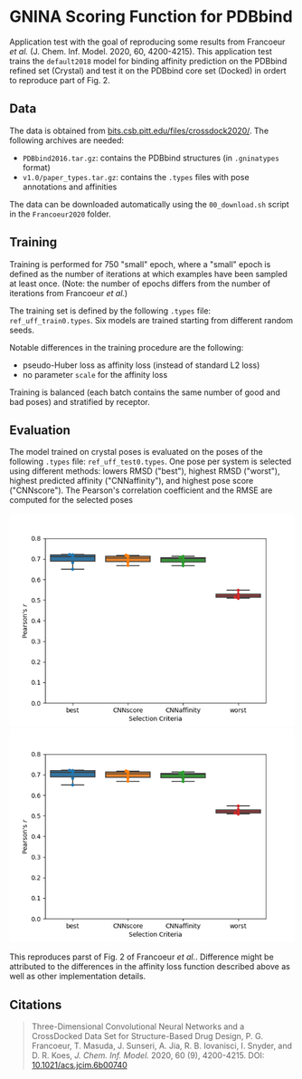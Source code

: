 # GNINA Scoring Function for PDBbind

Application test with the goal of reproducing some results from Francoeur *et al.* (J. Chem. Inf. Model. 2020, 60, 4200-4215). This application test trains the `default2018` model for binding affinity prediction on the PDBbind refined set (Crystal) and test it on the PDBbind core set (Docked) in ordert to reproduce part of Fig. 2.

## Data

The data is obtained from [bits.csb.pitt.edu/files/crossdock2020/](https://bits.csb.pitt.edu/files/crossdock2020/). The following archives are needed:
* `PDBbind2016.tar.gz`: contains the PDBbind structures (in `.gninatypes` format)
* `v1.0/paper_types.tar.gz`: contains the `.types` files with pose annotations and affinities

The data can be downloaded automatically using the `00_download.sh` script in the `Francoeur2020` folder.

## Training

Training is performed for 750 "small" epoch, where a "small" epoch is defined as the number of iterations at which examples have been sampled at least once. (Note: the number of epochs differs from the number of iterations from Francoeur *et al.*)

The training set is defined by the following `.types` file: `ref_uff_train0.types`. Six models are trained starting from different random seeds.

Notable differences in the training procedure are the following:
* pseudo-Huber loss as affinity loss (instead of standard L2 loss)
* no parameter `scale` for the affinity loss

Training is balanced (each batch contains the same number of good and bad poses) and stratified by receptor.

## Evaluation

The model trained on crystal poses is evaluated on the poses of the following `.types` file: `ref_uff_test0.types`. One pose per system is selected using different methods: lowers RMSD ("best"), highest RMSD ("worst"), highest predicted affinity ("CNNaffinity"), and highest pose score ("CNNscore"). The Pearson's correlation coefficient and the RMSE are computed for the selected poses

![Pearson](assets/pearson-box.png)
![RMSE](assets/pearson-box.png)

This reproduces parst of Fig. 2 of Francoeur *et al.*. Difference might be attributed to the differences in the affinity loss function described above as well as other implementation details.

## Citations

> Three-Dimensional Convolutional Neural Networks and a CrossDocked Data Set for Structure-Based Drug Design,
> P. G. Francoeur, T. Masuda, J. Sunseri, A. Jia, R. B. Iovanisci, I. Snyder, and D. R. Koes, *J. Chem. Inf. Model.* 2020, 60 (9), 4200-4215.
> DOI: [10.1021/acs.jcim.6b00740](https://pubs.acs.org/doi/full/10.1021/acs.jcim.6b00740)
